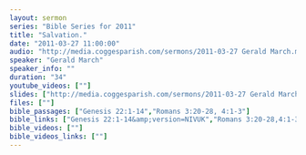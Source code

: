```yaml
---
layout: sermon
series: "Bible Series for 2011"
title: "Salvation."
date: "2011-03-27 11:00:00"
audio: "http://media.coggesparish.com/sermons/2011-03-27 Gerald March.mp3"
speaker: "Gerald March"
speaker_info: ""
duration: "34"
youtube_videos: [""]
slides: ["http://media.coggesparish.com/sermons/2011-03-27 Gerald March.pdf"]
files: [""]
bible_passages: ["Genesis 22:1-14","Romans 3:20-28, 4:1-3"]
bible_links: ["Genesis 22:1-14&amp;version=NIVUK","Romans 3:20-28,4:1-3&amp;version=NIVUK"]
bible_videos: [""]
bible_videos_links: [""]
---
```

